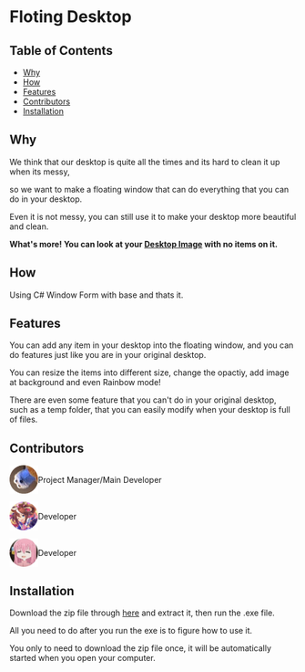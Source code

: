 # Floting Desktop

## Table of Contents

- [Why](#why)
- [How](#how)
- [Features](#features)
- [Contributors](#contributors)
- [Installation](#installation)

## Why

<p>We think that our desktop is quite all the times and its hard to clean it up when its messy,</p>
<p>so we want to make a floating window that can do everything that you can do in your desktop.</p>
<p>Even it is not messy, you can still use it to make your desktop more beautiful and clean.</p>
<p><strong>What's more! You can look at your <a href="https://raw.githubusercontent.com/0523ronli/Floating-Desktop/main/assets/breadcar.gif">Desktop Image</a> with no items on it.</strong></p>

## How

Using C# Window Form with base and thats it.

## Features

<p>You can add any item in your desktop into the floating window, and you can do features just like you are in your original desktop.</p>
<p>You can resize the items into different size, change the opactiy, add image at background and even Rainbow mode!</p>
<p>There are even some feature that you can't do in your original desktop, such as a temp folder, that you can easily modify when your desktop is full of files.</p>

## Contributors

<div style="display: flex; align-items: center;">
  <img src="/assets/0523ronli.png" alt="0523ronli" width="50" height="50"">
  <span style="display: inline-block; vertical-align: middle;">Project Manager/Main Developer</span>
</div><p></p>
<div style="display: flex; align-items: center;">
  <img src="/assets/69you.png" alt="69you" width="50" height="50">
  <span style="display: inline-block; vertical-align: middle;">Developer</span>
</div><p></p>
<div style="display: flex; align-items: center;">
  <img src="/assets/MelonLafa.png" alt="MelonLafa" width="50" height="50">
  <span style="display: inline-block; vertical-align: middle;">Developer</span>
</div>

## Installation

<p>Download the zip file through <a href="https://github.com/0523ronli/Floating-Desktop/releases/download/main/extracte.zip">here</a> and extract it, then run the .exe file.</p>
<p>All you need to do after you run the exe is to figure how to use it.</p>
You only to need to download the zip file once, it will be automatically started when you open your computer.
